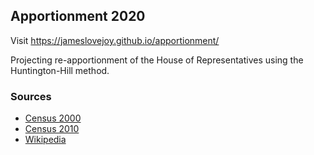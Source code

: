 ## Apportionment 2020

Visit https://jameslovejoy.github.io/apportionment/

Projecting re-apportionment of the House of Representatives using the Huntington-Hill method.

### Sources

 * [Census 2000](https://www.census.gov/data/tables/time-series/demo/popest/estimates-and-change-1990-2000.html)
 * [Census 2010](https://www.census.gov/programs-surveys/popest/data/data-sets.html)
 * [Wikipedia](https://en.wikipedia.org/wiki/Huntington%E2%80%93Hill_method)